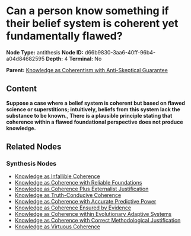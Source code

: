 # Can a person know something if their belief system is coherent yet fundamentally flawed?

**Node Type:** antithesis
**Node ID:** d66b9830-3aa6-40ff-96b4-a04d84682595
**Depth:** 4
**Terminal:** No

**Parent:** [Knowledge as Coherentism with Anti-Skeptical Guarantee](knowledge-as-coherentism-with-anti-skeptical-guarantee-synthesis-a62490f0-851b-44d3-b4ba-8926439fb5d4.md)

## Content

**Suppose a case where a belief system is coherent but based on flawed science or superstitions; intuitively, beliefs from this system lack the substance to be known.**, **There is a plausible principle stating that coherence within a flawed foundational perspective does not produce knowledge.**

## Related Nodes

### Synthesis Nodes

- [Knowledge as Infallible Coherence](knowledge-as-infallible-coherence-synthesis-a19d9b15-93d0-474d-9633-3ea05612a85f.md)
- [Knowledge as Coherence with Reliable Foundations](knowledge-as-coherence-with-reliable-foundations-synthesis-662e6c1f-5f6b-41b0-9c02-5631b1493c4d.md)
- [Knowledge as Coherence Plus Externalist Justification](knowledge-as-coherence-plus-externalist-justification-synthesis-b201cb75-1a4e-4af5-9506-c071c0f05f80.md)
- [Knowledge as Truth-Conducive Coherence](knowledge-as-truth-conducive-coherence-synthesis-1e30b66c-ef9b-45ea-a282-71d446177fc1.md)
- [Knowledge as Coherence with Accurate Predictive Power](knowledge-as-coherence-with-accurate-predictive-power-synthesis-d3b95d7e-43fa-426c-9556-529d6cf38184.md)
- [Knowledge as Coherence Ensured by Evidence](knowledge-as-coherence-ensured-by-evidence-synthesis-22427691-5f9b-4940-bfe2-0f8dfb42477b.md)
- [Knowledge as Coherence within Evolutionary Adaptive Systems](knowledge-as-coherence-within-evolutionary-adaptive-systems-synthesis-636b50ab-996e-4380-9a15-9b6d97610fcb.md)
- [Knowledge as Coherence with Correct Methodological Justification](knowledge-as-coherence-with-correct-methodological-justification-synthesis-40be3147-4755-4228-9b4e-69d18d18967f.md)
- [Knowledge as Virtuous Coherence](knowledge-as-virtuous-coherence-synthesis-2cf7c288-3529-4d9f-b5af-98c8aa052ace.md)
